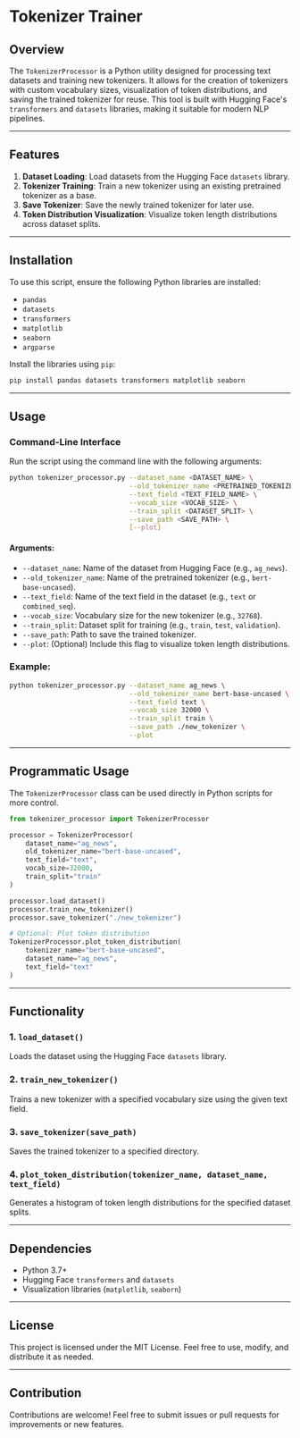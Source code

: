 # Tokenizer Trainer

## Overview

The `TokenizerProcessor` is a Python utility designed for processing text datasets and training new tokenizers. It allows for the creation of tokenizers with custom vocabulary sizes, visualization of token distributions, and saving the trained tokenizer for reuse. This tool is built with Hugging Face's `transformers` and `datasets` libraries, making it suitable for modern NLP pipelines.

---

## Features

1. **Dataset Loading**: Load datasets from the Hugging Face `datasets` library.
2. **Tokenizer Training**: Train a new tokenizer using an existing pretrained tokenizer as a base.
3. **Save Tokenizer**: Save the newly trained tokenizer for later use.
4. **Token Distribution Visualization**: Visualize token length distributions across dataset splits.

---

## Installation

To use this script, ensure the following Python libraries are installed:

- `pandas`
- `datasets`
- `transformers`
- `matplotlib`
- `seaborn`
- `argparse`

Install the libraries using `pip`:

```bash
pip install pandas datasets transformers matplotlib seaborn
```

---

## Usage

### Command-Line Interface

Run the script using the command line with the following arguments:

```bash
python tokenizer_processor.py --dataset_name <DATASET_NAME> \
                              --old_tokenizer_name <PRETRAINED_TOKENIZER> \
                              --text_field <TEXT_FIELD_NAME> \
                              --vocab_size <VOCAB_SIZE> \
                              --train_split <DATASET_SPLIT> \
                              --save_path <SAVE_PATH> \
                              [--plot]
```

#### Arguments:
- `--dataset_name`: Name of the dataset from Hugging Face (e.g., `ag_news`).
- `--old_tokenizer_name`: Name of the pretrained tokenizer (e.g., `bert-base-uncased`).
- `--text_field`: Name of the text field in the dataset (e.g., `text` or `combined_seq`).
- `--vocab_size`: Vocabulary size for the new tokenizer (e.g., `32768`).
- `--train_split`: Dataset split for training (e.g., `train`, `test`, `validation`).
- `--save_path`: Path to save the trained tokenizer.
- `--plot`: (Optional) Include this flag to visualize token length distributions.

### Example:

```bash
python tokenizer_processor.py --dataset_name ag_news \
                              --old_tokenizer_name bert-base-uncased \
                              --text_field text \
                              --vocab_size 32000 \
                              --train_split train \
                              --save_path ./new_tokenizer \
                              --plot
```

---

## Programmatic Usage

The `TokenizerProcessor` class can be used directly in Python scripts for more control. 

```python
from tokenizer_processor import TokenizerProcessor

processor = TokenizerProcessor(
    dataset_name="ag_news",
    old_tokenizer_name="bert-base-uncased",
    text_field="text",
    vocab_size=32000,
    train_split="train"
)

processor.load_dataset()
processor.train_new_tokenizer()
processor.save_tokenizer("./new_tokenizer")

# Optional: Plot token distribution
TokenizerProcessor.plot_token_distribution(
    tokenizer_name="bert-base-uncased",
    dataset_name="ag_news",
    text_field="text"
)
```

---

## Functionality

### 1. `load_dataset()`
Loads the dataset using the Hugging Face `datasets` library.

### 2. `train_new_tokenizer()`
Trains a new tokenizer with a specified vocabulary size using the given text field.

### 3. `save_tokenizer(save_path)`
Saves the trained tokenizer to a specified directory.

### 4. `plot_token_distribution(tokenizer_name, dataset_name, text_field)`
Generates a histogram of token length distributions for the specified dataset splits.

---

## Dependencies

- Python 3.7+
- Hugging Face `transformers` and `datasets`
- Visualization libraries (`matplotlib`, `seaborn`)

---

## License

This project is licensed under the MIT License. Feel free to use, modify, and distribute it as needed.

---

## Contribution

Contributions are welcome! Feel free to submit issues or pull requests for improvements or new features.
